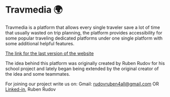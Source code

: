 # Travmedia :earth_africa:

Travmedia is a platform that allows every single traveler save a lot of time that usually wasted on trip planning, the platform provides accessibility for some popular traveling dedicated platforms under one single platform with some additional helpful features.

[The link for the last version of the website](https://travmedia.netlify.app/)

The idea behind this platform was originally created by Ruben Rudov for his school project and lately began being extended by the original creator of the idea and some teammates.

For joining our project write us on:
Gmail: rudovruben4all@gmail.com
OR
[Linked-in](https://www.linkedin.com/in/ruben-rudov-106a22204/), Ruben Rudov
